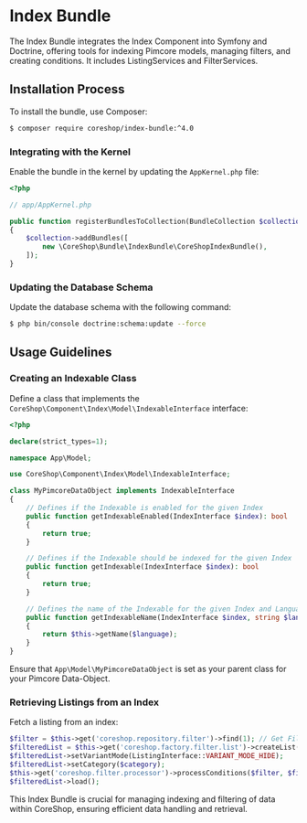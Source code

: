 # Index Bundle

The Index Bundle integrates the Index Component into Symfony and Doctrine, offering tools for indexing Pimcore models,
managing filters, and creating conditions. It includes ListingServices and FilterServices.

## Installation Process

To install the bundle, use Composer:

```bash
$ composer require coreshop/index-bundle:^4.0
```

### Integrating with the Kernel

Enable the bundle in the kernel by updating the `AppKernel.php` file:

```php
<?php

// app/AppKernel.php

public function registerBundlesToCollection(BundleCollection $collection)
{
    $collection->addBundles([
        new \CoreShop\Bundle\IndexBundle\CoreShopIndexBundle(),
    ]);
}
```

### Updating the Database Schema

Update the database schema with the following command:

```bash
$ php bin/console doctrine:schema:update --force
```

## Usage Guidelines

### Creating an Indexable Class

Define a class that implements the `CoreShop\Component\Index\Model\IndexableInterface` interface:

```php
<?php

declare(strict_types=1);

namespace App\Model;

use CoreShop\Component\Index\Model\IndexableInterface;

class MyPimcoreDataObject implements IndexableInterface
{
    // Defines if the Indexable is enabled for the given Index
    public function getIndexableEnabled(IndexInterface $index): bool 
    {
        return true;
    }

    // Defines if the Indexable should be indexed for the given Index
    public function getIndexable(IndexInterface $index): bool 
    {
        return true;
    }

    // Defines the name of the Indexable for the given Index and Language
    public function getIndexableName(IndexInterface $index, string $language): ?string 
    {
        return $this->getName($language);
    }
}
```

Ensure that `App\Model\MyPimcoreDataObject` is set as your parent class for your Pimcore Data-Object.

### Retrieving Listings from an Index

Fetch a listing from an index:

```php
$filter = $this->get('coreshop.repository.filter')->find(1); // Get Filter by ID 1
$filteredList = $this->get('coreshop.factory.filter.list')->createList($filter, $request->request);
$filteredList->setVariantMode(ListingInterface::VARIANT_MODE_HIDE);
$filteredList->setCategory($category);
$this->get('coreshop.filter.processor')->processConditions($filter, $filteredList, $request->query);
$filteredList->load();
```

This Index Bundle is crucial for managing indexing and filtering of data within CoreShop, ensuring efficient data
handling and retrieval.

